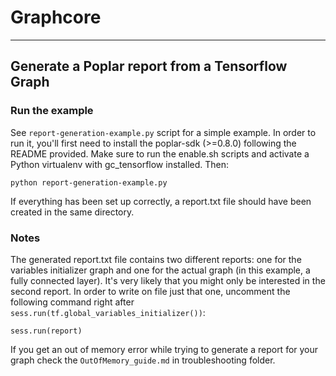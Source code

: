 
# Graphcore
---
## Generate a Poplar report from a Tensorflow Graph

### Run the example

See `report-generation-example.py` script for a simple example. In order to run it, you'll first need to install the poplar-sdk (>=0.8.0) following the README provided. Make sure to run the enable.sh scripts and activate a Python virtualenv with gc_tensorflow installed. Then:

`python report-generation-example.py`

If everything has been set up correctly, a report.txt file should have been created in the same directory.

### Notes

The generated report.txt file contains two different reports: one for the variables initializer graph and one for the actual graph (in this example, a fully connected layer). It's very likely that you might only be interested in the second report. In order to write on file just that one, uncomment the following command right after `sess.run(tf.global_variables_initializer())`:

`sess.run(report)`

If you get an out of memory error while trying to generate a report for your graph check the `OutOfMemory_guide.md` in troubleshooting folder.
